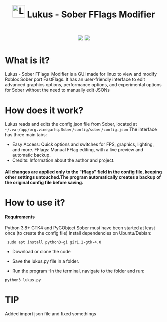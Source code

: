 <!DOCTYPE html>
<html lang="en">
<head>
    <meta charset="UTF-8">
    <meta name="viewport" content="width=device-width, initial-scale=1.0">
</head>
<body>
    <h1 align="center">
        <img src="https://i.postimg.cc/KYg2SKGf/59a711a4-5083-43ac-a1fd-216876fba3e2-removalai-preview.png" width="40" alt="Logo"/> 
         Lukus - Sober FFlags Modifier 
    </h1>
 <!DOCTYPE html>
<html lang="en">
<head>
    <meta charset="UTF-8">
    <meta name="viewport" content="width=device-width, initial-scale=1.0">
</head>
<body>
    <h1 align="center">
        <img src="https://i.ibb.co/yBM2GKZ2/Captura-de-tela-de-2025-05-31-18-23-09.png"/>
        <img src="https://i.ibb.co/Cp6fCPkm/Captura-de-tela-de-2025-05-31-18-23-15.png"/>
    </h1>
</body>
</html>

# What is it?

Lukus - Sober FFlags Modifier is a GUI made for linux to view and modify Roblox Sober port FastFlags. It has an user-friendly interface to edit advanced graphics options, performance options, and experimental options for Sober without the need to manually edit JSONs

# How does it work?

Lukus reads and edits the config.json file from Sober, located at `~/.var/app/org.vinegarhq.Sober/config/sober/config.json`
The interface has three main tabs:

- Easy Access: Quick options and switches for FPS, graphics, lighting, and more.
FFlags: Manual FFlag editing, with a live preview and automatic backup.
- Credits: Information about the author and project.
#### All changes are applied only to the "fflags" field in the config file, keeping other settings untouched.The program automatically creates a backup of the original config file before saving.

# How to use it?

#### Requirements

Python 3.8+
GTK4 and PyGObject
Sober must have been started at least once (to create the config file)
Install dependencies on Ubuntu/Debian:

```
 sudo apt install python3-gi gir1.2-gtk-4.0
```
- Download or clone the code
- Save the lukus.py file in a folder.

- Run the program
-In the terminal, navigate to the folder and run:
```
python3 lukus.py
```
# TIP

Added import json file and fixed somethings



